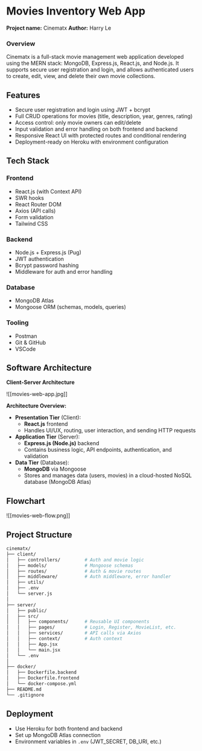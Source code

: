 # Movies Inventory Web App

**Project name:** Cinematx
**Author:** Harry Le

### Overview

Cinematx is a full-stack movie management web application developed using the MERN stack: MongoDB, Express.js, React.js, and Node.js. It supports secure user registration and login, and allows authenticated users to create, edit, view, and delete their own movie collections.

## **Features**

- Secure user registration and login using JWT + bcrypt
- Full CRUD operations for movies (title, description, year, genres, rating)
- Access control: only movie owners can edit/delete
- Input validation and error handling on both frontend and backend
- Responsive React UI with protected routes and conditional rendering
- Deployment-ready on Heroku with environment configuration

## **Tech Stack**

### Frontend

- React.js (with Context API)
- SWR hooks
- React Router DOM
- Axios (API calls)
- Form validation
- Tailwind CSS

### Backend

- Node.js + Express.js (Pug)
- JWT authentication
- Bcrypt password hashing
- Middleware for auth and error handling

### Database

- MongoDB Atlas
- Mongoose ORM (schemas, models, queries)

### Tooling

- Postman
- Git & GitHub
- VSCode

## **Software Architecture**

**Client-Server Architecture**

![[movies-web-app.jpg]]

**Architecture Overview:**

- **Presentation Tier** (Client):
  - **React.js** frontend
  - Handles UI/UX, routing, user interaction, and sending HTTP requests
- **Application Tier** (Server):
  - **Express.js (Node.js)** backend
  - Contains business logic, API endpoints, authentication, and validation
- **Data Tier** (Database):
  - **MongoDB** via Mongoose
  - Stores and manages data (users, movies) in a cloud-hosted NoSQL database (MongoDB Atlas)

## **Flowchart**

![[movies-web-flow.png]]

## **Project Structure**

```bash
cinematx/
├── client/
│   ├── controllers/         # Auth and movie logic
│   ├── models/              # Mongoose schemas
│   ├── routes/              # Auth & movie routes
│   ├── middleware/          # Auth middleware, error handler
│   ├── utils/
│   ├── .env
│   └── server.js
│
├── server/
│   ├── public/
│   ├── src/
│   │   ├── components/      # Reusable UI components
│   │   ├── pages/           # Login, Register, MovieList, etc.
│   │   ├── services/        # API calls via Axios
│   │   ├── context/         # Auth context
│   │   ├── App.jsx
│   │   └── main.jsx
│   └── .env
│
├── docker/
│   ├── Dockerfile.backend
│   ├── Dockerfile.frontend
│   └── docker-compose.yml
├── README.md
└── .gitignore
```

## **Deployment**

- Use Heroku for both frontend and backend
- Set up MongoDB Atlas connection
- Environment variables in `.env` (JWT_SECRET, DB_URI, etc.)

